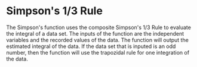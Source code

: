 # Simpson's 1/3 Rule

The Simpson's function uses the composite Simpson's 1/3 Rule to evaluate the integral of a data set. The inputs of the function are the independent variables and the recorded values of the data. The function will output the estimated integral of the data. If the data set that is inputed is an odd number, then the function will use the trapozidal rule for one integration of the data.
